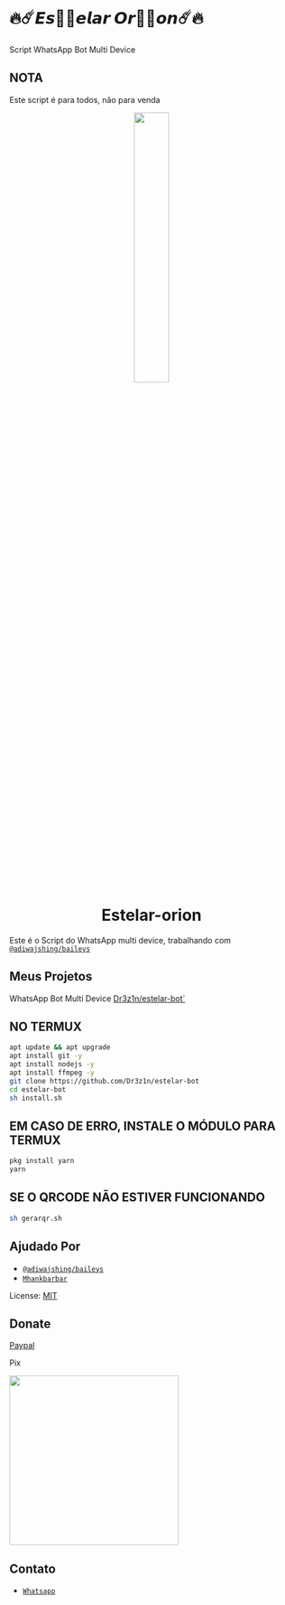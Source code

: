 # 🔥☄️𝙀𝙨𝙩⃟𝙚𝙡𝙖𝙧 𝙊𝙧𝙞⃟𝙤𝙣☄️🔥
Script WhatsApp Bot Multi Device

## NOTA
Este script é para todos, não para venda

<p align="center">
	<img src="file/520a1ade281f066033524.jpg" width="35%" style="margin-left: auto;margin-right: auto;display: block;">
</p>
<h1 align="center">Estelar-orion</h1>

Este é o Script do WhatsApp multi device, trabalhando com [`@adiwajshing/baileys`](https://github.com/adiwajshing/baileys)

## Meus Projetos
WhatsApp Bot Multi Device [Dr3z1n/estelar-bot`](https://github.com/Dr3z1n/estelar-bot)


## NO TERMUX

```bash
apt update && apt upgrade
apt install git -y
apt install nodejs -y
apt install ffmpeg -y
git clone https://github.com/Dr3z1n/estelar-bot
cd estelar-bot
sh install.sh
```

## EM CASO DE ERRO, INSTALE O MÓDULO PARA TERMUX

```bash
pkg install yarn
yarn
```

## SE O QRCODE NÃO ESTIVER FUNCIONANDO
```bash
sh gerarqr.sh
```

## Ajudado Por
* [`@adiwajshing/baileys`](https://github.com/adiwajshing/baileys)
* [`Mhankbarbar`](https://github.com/MhankBarBar)

License: [MIT](https://en.wikipedia.org/wiki/MIT_License)

## Donate
[Paypal](https://www.paypal.com/donate/?business=9XV28JDZEDNYE&no_recurring=0&item_name=Ol%C3%A1%2C+bom+se+voc%C3%AA+doar+ira+ajudar+muito+o+desenvolvedor+e+apoiar+a+criar+mais+%27Bots%27+obrigado+pelo+donate&currency_code=BRL)

Pix

<img src="https://i.imgur.com/MVHU3HJ.png" width="300" >

## Contato
* [`Whatsapp`](https://wa.me/556286231599)

